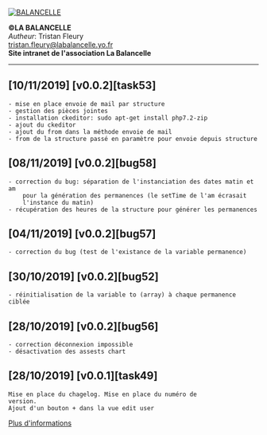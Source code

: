 [![BALANCELLE](https://labalancelle.yo.fr/prod/web/bundles/app/images/logos/balancelle.jpeg)](https://labalancelle.yo.fr/prod/web/)

**©LA BALANCELLE**   
*Autheur*: Tristan Fleury   
tristan.fleury@labalancelle.yo.fr   
**Site intranet de l'association La Balancelle**    

------------
## [10/11/2019] [v0.0.2][task53]
    - mise en place envoie de mail par structure
    - gestion des pièces jointes
    - installation ckeditor: sudo apt-get install php7.2-zip
    - ajout du ckeditor
    - ajout du from dans la méthode envoie de mail
    - from de la structure passé en paramètre pour envoie depuis structure
    
## [08/11/2019] [v0.0.2][bug58]
    - correction du bug: séparation de l'instanciation des dates matin et am
        pour la génération des permanences (le setTime de l'am écrasait
        l'instance du matin)
    - récupération des heures de la structure pour générer les permanences
    
## [04/11/2019] [v0.0.2][bug57]
    - correction du bug (test de l'existance de la variable permanence)
    
## [30/10/2019] [v0.0.2][bug52]
    - réinitialisation de la variable to (array) à chaque permanence ciblée
       
## [28/10/2019] [v0.0.2][bug56]
    - correction déconnexion impossible
    - désactivation des assests chart

## [28/10/2019] [v0.0.1][task49]
    Mise en place du chagelog. Mise en place du numéro de
    version.
    Ajout d'un bouton + dans la vue edit user
    
[Plus d'informations](https://labalancelle.yo.fr/prod/web/ "Plus d'informations")